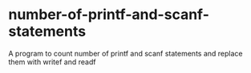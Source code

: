 # number-of-printf-and-scanf-statements
A program to count number of printf and scanf statements and replace them with writef and readf
